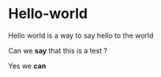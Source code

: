 # Hello-world
Hello world is a way to say hello to the world

Can we **say** that this is a test ?

Yes we **can**
